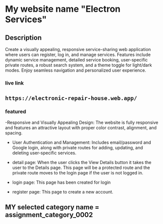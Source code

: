# My website name  "Electron Services"
## Description
Create a visually appealing, responsive service-sharing web application where users can register, log in, and manage services. Features include dynamic service management, detailed service booking, user-specific private routes, a robust search system, and a theme toggle for light/dark modes. Enjoy seamless navigation and personalized user experience.
### live link  
`https://electronic-repair-house.web.app/`
---
### featured
-Responsive and Visually Appealing Design: The website is fully responsive and features an attractive layout with proper color contrast, alignment, and spacing.  
- User Authentication and Management: Includes email/password and Google login, along with private routes for adding, updating, and deleting user-specific services.  
- detail page: When the user clicks the View Details button it takes
the user to the  Details page. This page will be a protected route
and  the private route moves to the login page if the user is
not logged in.

- login page: This page has been created for login
- register page: This page to create a new account.
## MY selected category name = assignment_category_0002
